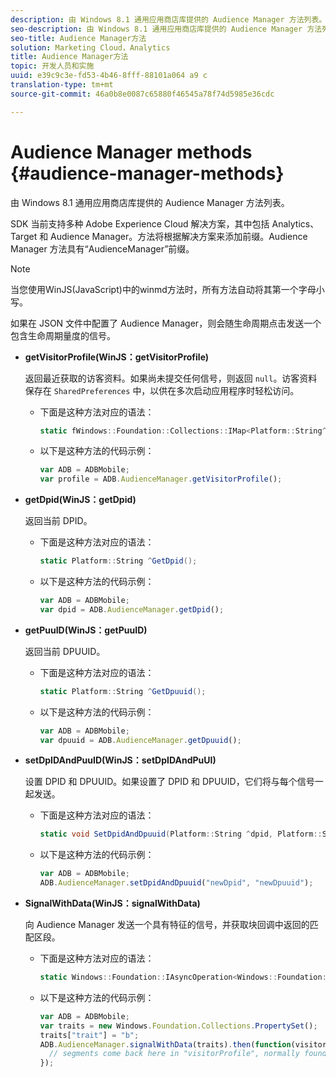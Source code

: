 ```yaml
---
description: 由 Windows 8.1 通用应用商店库提供的 Audience Manager 方法列表。
seo-description: 由 Windows 8.1 通用应用商店库提供的 Audience Manager 方法列表。
seo-title: Audience Manager方法
solution: Marketing Cloud，Analytics
title: Audience Manager方法
topic: 开发人员和实施
uuid: e39c9c3e-fd53-4b46-8fff-88101a064 a9 c
translation-type: tm+mt
source-git-commit: 46a0b8e0087c65880f46545a78f74d5985e36cdc

---
```



# Audience Manager methods {#audience-manager-methods}

由 Windows 8.1 通用应用商店库提供的 Audience Manager 方法列表。

SDK 当前支持多种 Adobe Experience Cloud 解决方案，其中包括 Analytics、Target 和 Audience Manager。方法将根据解决方案来添加前缀。Audience Manager 方法具有“AudienceManager”前缀。

>[!NOTE]
>
>当您使用WinJS(JavaScript)中的winmd方法时，所有方法自动将其第一个字母小写。

如果在 JSON 文件中配置了 Audience Manager，则会随生命周期点击发送一个包含生命周期量度的信号。

* **getVisitorProfile(WinJS：getVisitorProfile)**

   返回最近获取的访客资料。如果尚未提交任何信号，则返回 `null`。访客资料保存在 `SharedPreferences` 中，以供在多次启动应用程序时轻松访问。

   * 下面是这种方法对应的语法：

      ```csharp
      static fWindows::Foundation::Collections::IMap<Platform::String^, Platform::Object^> ^GetVisitorProfile();
      ```

   * 以下是这种方法的代码示例：

      ```js
      var ADB = ADBMobile; 
      var profile = ADB.AudienceManager.getVisitorProfile();
      ```

* **getDpid(WinJS：getDpid)**

   返回当前 DPID。

   * 下面是这种方法对应的语法：

      ```csharp
      static Platform::String ^GetDpid();
      ```

   * 以下是这种方法的代码示例：

      ```js
      var ADB = ADBMobile; 
      var dpid = ADB.AudienceManager.getDpid();
      ```

* **getPuuID(WinJS：getPuuID)**

   返回当前 DPUUID。

   * 下面是这种方法对应的语法：

      ```csharp
      static Platform::String ^GetDpuuid();
      ```

   * 以下是这种方法的代码示例：

      ```js
      var ADB = ADBMobile; 
      var dpuuid = ADB.AudienceManager.getDpuuid();
      ```

* **setDpIDAndPuuID(WinJS：setDpIDAndPuUI)**

   设置 DPID 和 DPUUID。如果设置了 DPID 和 DPUUID，它们将与每个信号一起发送。

   * 下面是这种方法对应的语法：

      ```csharp
      static void SetDpidAndDpuuid(Platform::String ^dpid, Platform::String ^dpuuid); 
      ```

   * 以下是这种方法的代码示例：

      ```js
      var ADB = ADBMobile; 
      ADB.AudienceManager.setDpidAndDpuuid("newDpid", "newDpuuid");
      ```

* **SignalWithData(WinJS：signalWithData)**

   向 Audience Manager 发送一个具有特征的信号，并获取块回调中返回的匹配区段。

   * 下面是这种方法对应的语法：

      ```csharp
      static Windows::Foundation::IAsyncOperation<Windows::Foundation::Collections::IMap<Platform::String^, Platform::Object> > ^SignalWithData(Windows::Foundation::Collections::IMap<Platform::String^, Platform::Object^> ^data);
      ```

   * 以下是这种方法的代码示例：

      ```js
      var ADB = ADBMobile; 
      var traits = new Windows.Foundation.Collections.PropertySet(); 
      traits["trait"] = "b"; 
      ADB.AudienceManager.signalWithData(traits).then(function(visitorProfile) { 
        // segments come back here in "visitorProfile", normally found in the "segs" object of your json 
      }); 
      ```


